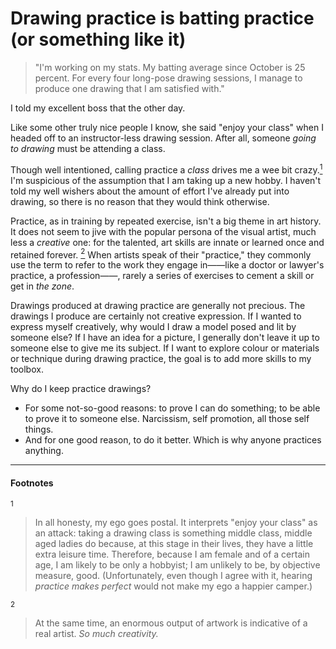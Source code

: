 # Drawing practice is batting practice (or something like it)

>"I'm working on my stats. My batting average since October is 25 percent. For every four long-pose drawing sessions, I manage to produce one drawing that I am satisfied with."

I told my excellent boss that the other day.  

Like some other truly nice people I know, she said "enjoy your class" when I headed off to an instructor-less drawing session. After all, someone *going to drawing* must be attending a class.  
  
Though well intentioned, calling practice a *class* drives me a wee bit crazy.[<sup>1</sup>](#1)  I'm suspicious of the assumption that I am taking up a new hobby. I haven't told my well wishers  about the amount of effort I've already put into drawing, so there is no reason that they would think otherwise.  

Practice, as in training by repeated exercise, isn't a big theme in art history. It does not seem to jive with the popular persona of the visual artist, much less a *creative* one:  for the talented, art skills are innate or learned once and retained forever. [<sup>2</sup>](#2)  When artists speak of their "practice," they commonly use the term to refer to the work they engage in——like a doctor or lawyer's practice, a profession——, rarely a series of exercises to cement a skill or get in *the zone*.   

Drawings produced at drawing practice are generally not precious. The drawings I produce are certainly not creative expression. If I wanted to express myself creatively, why would I draw a model posed and lit by someone else? If I have an idea for a picture, I generally don't leave it up to someone else to give me its subject. If I want to explore colour or materials or technique during drawing practice, the goal is to add more skills to my toolbox.  

Why do I keep practice drawings? 
- For some not-so-good reasons: to prove I can do something; to be able to prove it to someone else. Narcissism, self promotion, all those self things. 
- And for one good reason, to do it better. Which is why anyone practices anything. 

---
#### Footnotes

<a name="1"><sup>1</sup></a>	
>In all honesty, my ego goes postal.  It interprets "enjoy your class" as an attack: taking a drawing class is something middle class, middle aged ladies do because, at this stage in their lives, they have a little extra leisure time. Therefore, because I am female and of a certain age,  I am likely to be only a hobbyist; I am unlikely to be, by objective measure, good.
>(Unfortunately, even though I agree with it, hearing *practice makes perfect* would not make my ego a happier camper.)

<a name="1"><sup>2</sup></a>	
>At the same time, an enormous output of artwork is indicative of a real artist. *So much creativity.*



